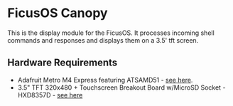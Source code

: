# FicusOS Canopy

This is the display module for the FicusOS. It processes incoming shell commands and responses and displays them on a 3.5' tft screen.

## Hardware Requirements

* Adafruit Metro M4 Express featuring ATSAMD51 - [see here](https://learn.adafruit.com/adafruit-metro-m4-express-featuring-atsamd51/overview).
* 3.5" TFT 320x480 + Touchscreen Breakout Board w/MicroSD Socket - HXD8357D - [see here](https://www.adafruit.com/product/2050)

